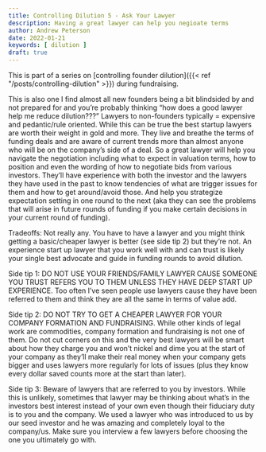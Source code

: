 ```yaml
---
title: Controlling Dilution 5 - Ask Your Lawyer
description: Having a great lawyer can help you negioate terms
author: Andrew Peterson
date: 2022-01-21
keywords: [ dilution ]
draft: true
---
```

This is part of a series on [controlling founder dilution]({{< ref "/posts/controlling-dilution" >}}) during fundraising.

This is also one I find almost all new founders being a bit blindsided by and not prepared for and you’re probably thinking “how does a good lawyer help me reduce dilution???” Lawyers to non-founders typically = expensive and pedantic/rule oriented. While this can be true the best startup lawyers are worth their weight in gold and more. They live and breathe the terms of funding deals and are aware of current trends more than almost anyone who will be on the company’s side of a deal. So a great lawyer will help you navigate the negotiation including what to expect in valuation terms, how to position and even the wording of how to negotiate bids from various investors. They’ll have experience with both the investor and the lawyers they have used in the past to know tendencies of what are trigger issues for them and how to get around/avoid those. And help you strategize expectation setting in one round to the next (aka they can see the problems that will arise in future rounds of funding if you make certain decisions in your current round of funding). 

Tradeoffs: Not really any. You have to have a lawyer and you might think getting a basic/cheaper lawyer is better (see side tip 2) but they’re not. An experience start up lawyer that you work well with and can trust is likely your single best advocate and guide in funding rounds to avoid dilution.

Side tip 1: DO NOT USE YOUR FRIENDS/FAMILY LAWYER CAUSE SOMEONE YOU TRUST REFERS YOU TO THEM UNLESS THEY HAVE DEEP START UP EXPERIENCE. Too often I’ve seen people use lawyers cause they have been referred to them and think they are all the same in terms of value add.

Side tip 2: DO NOT TRY TO GET A CHEAPER LAWYER FOR YOUR COMPANY FORMATION AND FUNDRAISING. While other kinds of legal work are commodities, company formation and fundraising is not one of them. Do not cut corners on this and the very best lawyers will be smart about how they charge you and won’t nickel and dime you at the start of your company as they’ll make their real money when your company gets bigger and uses lawyers more regularly for lots of issues (plus they know every dollar saved counts more at the start than later). 

Side tip 3: Beware of lawyers that are referred to you by investors. While this is unlikely, sometimes that lawyer may be thinking about what’s in the investors best interest instead of your own even though their fiduciary duty is to you and the company. We used a lawyer who was introduced to us by our seed investor and he was amazing and completely loyal to the company/us. Make sure you interview a few lawyers before choosing the one you ultimately go with.


